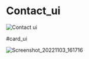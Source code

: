 # Contact_ui


![Contact ui](https://user-images.githubusercontent.com/19486593/198878912-c3ea0dd6-0957-4217-8334-7da5b91fc8c9.png)

#card_ui


![Screenshot_20221103_161716](https://user-images.githubusercontent.com/19486593/199702594-ed8a0d30-21d7-49f9-8fa8-aa27608cc27e.png)
